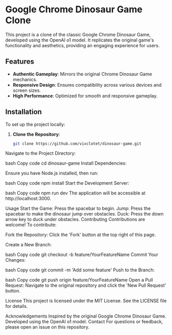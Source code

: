 # Google Chrome Dinosaur Game Clone

This project is a clone of the classic Google Chrome Dinosaur Game, developed using the OpenAI o1 model. It replicates the original game's functionality and aesthetics, providing an engaging experience for users.

## Features

- **Authentic Gameplay**: Mirrors the original Chrome Dinosaur Game mechanics.
- **Responsive Design**: Ensures compatibility across various devices and screen sizes.
- **High Performance**: Optimized for smooth and responsive gameplay.

## Installation

To set up the project locally:

1. **Clone the Repository**:

   ```bash
   git clone https://github.com/vixclotet/dinosaur-game.git
Navigate to the Project Directory:

bash
Copy code
cd dinosaur-game
Install Dependencies:

Ensure you have Node.js installed, then run:

bash
Copy code
npm install
Start the Development Server:

bash
Copy code
npm run dev
The application will be accessible at http://localhost:3000.

Usage
Start the Game: Press the spacebar to begin.
Jump: Press the spacebar to make the dinosaur jump over obstacles.
Duck: Press the down arrow key to duck under obstacles.
Contributing
Contributions are welcome! To contribute:

Fork the Repository: Click the 'Fork' button at the top right of this page.

Create a New Branch:

bash
Copy code
git checkout -b feature/YourFeatureName
Commit Your Changes:

bash
Copy code
git commit -m 'Add some feature'
Push to the Branch:

bash
Copy code
git push origin feature/YourFeatureName
Open a Pull Request: Navigate to the original repository and click the 'New Pull Request' button.

License
This project is licensed under the MIT License. See the LICENSE file for details.

Acknowledgements
Inspired by the original Google Chrome Dinosaur Game.
Developed using the OpenAI o1 model.
Contact
For questions or feedback, please open an issue on this repository.
